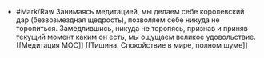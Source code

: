 - #Mark/Raw
Занимаясь медитацией, мы делаем себе королевский дар (безвозмездная щедрость), позволяем себе никуда не торопиться. Замедлившись, никуда не торопясь, признав и приняв текущий момент каким он есть, мы ощущаем великое удовольствие. [[Медитация MOC]] [[Тишина. Спокойствие в мире, полном шуме]]